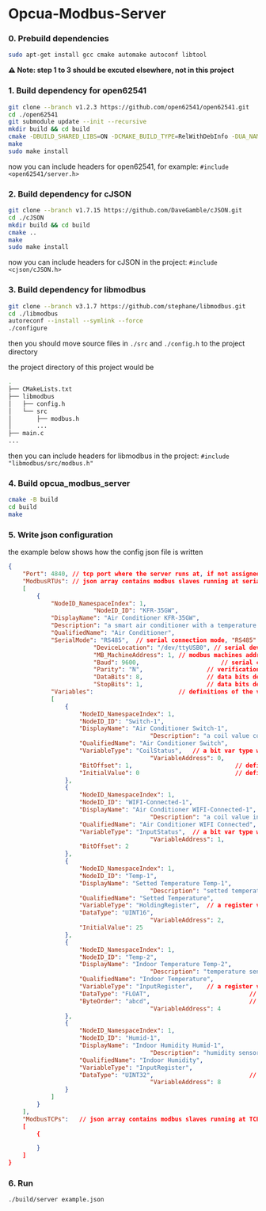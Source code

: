 # Opcua-Modbus-Server



### 0. Prebuild dependencies

```bash
sudo apt-get install gcc cmake automake autoconf libtool
```



**⚠️ Note: step 1 to 3  should be excuted elsewhere, not in this project**

### 1. Build dependency for open62541

```bash
git clone --branch v1.2.3 https://github.com/open62541/open62541.git
cd ./open62541
git submodule update --init --recursive
mkdir build && cd build
cmake -DBUILD_SHARED_LIBS=ON -DCMAKE_BUILD_TYPE=RelWithDebInfo -DUA_NAMESPACE_ZERO=FULL ..
make
sudo make install
```

now you can include headers for open62541, for example: `#include <open62541/server.h>`



### 2. Build dependency for cJSON

```bash
git clone --branch v1.7.15 https://github.com/DaveGamble/cJSON.git
cd ./cJSON
mkdir build && cd build
cmake ..
make
sudo make install
```

now you can include headers for cJSON in the project: `#include <cjson/cJSON.h>`



### 3. Build dependency for libmodbus

```bash
git clone --branch v3.1.7 https://github.com/stephane/libmodbus.git
cd ./libmodbus
autoreconf --install --symlink --force
./configure
```

then you should move source files in `./src` and `./config.h` to the project directory

the project directory of this project would be

```bash
.
├── CMakeLists.txt
├── libmodbus
│   ├── config.h
│   └── src
│       ├── modbus.h
│       ...
├── main.c
...
```

then you can include headers for libmodbus in the project: `#include "libmodbus/src/modbus.h"`



### 4. Build opcua_modbus_server

```bash
cmake -B build
cd build
make
```



### 5. Write json configuration 

the example below shows how the config json file is written

```json
{
    "Port": 4840, // tcp port where the server runs at, if not assigned, default port will be 4840
    "ModbusRTUs": // json array contains modbus slaves running at serial mode
    [
        {
            "NodeID_NamespaceIndex": 1,
						"NodeID_ID": "KFR-35GW",
            "DisplayName": "Air Conditioner KFR-35GW",
            "Description": "a smart air conditioner with a temperature sensor and a humidity sensor",
            "QualifiedName": "Air Conditioner",
            "SerialMode": "RS485",	// serial connection mode, "RS485" or "RS232"
						"DeviceLocation": "/dev/ttyUSB0", // serial device file on linux
						"MB_MachineAddress": 1, // modbus machines address
						"Baud": 9600,						// serial connection baud rate, 9600, 19200 etc.
						"Parity": "N",					// verification, "N" for none, "E" for even parity, "O" for odd parity
						"DataBits": 8,					// data bits defined by modbus device
						"StopBits": 1,					// data bits defined by modbus device
            "Variables":						// definitions of the variables of the modbus device
            [
                {
                    "NodeID_NamespaceIndex": 1,
                    "NodeID_ID": "Switch-1",
                    "DisplayName": "Air Conditioner Switch-1",
										"Description": "a coil value controlling the air conditioner to turn on and off",
                    "QualifiedName": "Air Conditioner Switch",
                    "VariableType": "CoilStatus",	// a bit var type which can support read and write
										"VariableAddress": 0,					// the address of the variable
                    "BitOffset": 1,								// define which bit of the coil register is the value
                    "InitialValue": 0							// define the initial value of the OPCUA data node
                },
                {
                    "NodeID_NamespaceIndex": 1,
                    "NodeID_ID": "WIFI-Connected-1",
                    "DisplayName": "Air Conditioner WIFI-Connected-1",
										"Description": "a coil value indicating whether the air conditioner is connected to WIFI",
                    "QualifiedName": "Air Conditioner WIFI Connected",
                    "VariableType": "InputStatus",	// a bit var type which is READ-ONLY
										"VariableAddress": 1,
                    "BitOffset": 2
                },
                {
                    "NodeID_NamespaceIndex": 1,
                    "NodeID_ID": "Temp-1",
                    "DisplayName": "Setted Temperature Temp-1",
										"Description": "setted temperature of the air conditioner",
                    "QualifiedName": "Setted Temperature",
                    "VariableType": "HoldingRegister",	// a register value type which can support read and write
                    "DataType": "UINT16",								// unsigned int 16, length is 2 Bytes
										"VariableAddress": 2,
                    "InitialValue": 25
                },
                {
                    "NodeID_NamespaceIndex": 1,
                    "NodeID_ID": "Temp-2",
                    "DisplayName": "Indoor Temperature Temp-2",
										"Description": "temperature sensor on the air conditioner",
                    "QualifiedName": "Indoor Temperature",
                    "VariableType": "InputRegister",	// a register value type which is READ-ONLY
                    "DataType": "FLOAT",							// float, length is 4 Bytes
                    "ByteOrder": "abcd",							// byte ordering of the float, be "abcd", "badc", "cdab" or "dcba"
										"VariableAddress": 4
                },
                {
                    "NodeID_NamespaceIndex": 1,
                    "NodeID_ID": "Humid-1",
                    "DisplayName": "Indoor Humidity Humid-1",
										"Description": "humidity sensor on the air conditioner",
                    "QualifiedName": "Indoor Humidity",
                    "VariableType": "InputRegister",
                    "DataType": "UINT32",							// unsigned int 32, length is 4 Bytes, Big-endian
										"VariableAddress": 8
                }
            ]
        }
    ],
    "ModbusTCPs":	// json array contains modbus slaves running at TCP mode, NOT SUPPORTED yet
    [
        {

        }
    ]
}
```



### 6. Run

```bash
./build/server example.json
```

